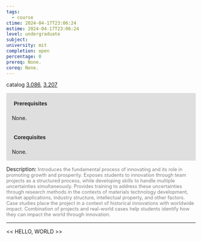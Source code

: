 ```yaml
---
tags:
  - course
ctime: 2024-04-17T23:06:24
mstime: 2024-04-17T23:06:24
level: undergraduate
subject: 
university: mit
completion: open
percentage: 0
prereq: None.
coreq: None.
---
```


catalog [3.086](http://student.mit.edu/catalog/m3a.html#3.086), [3.207](http://student.mit.edu/catalog/m3a.html#3.207)

<span style="display: block; padding: 15px; background-color: rgb(100, 100, 100, 0.2);"><font id="m_prereq2937_0" style="display: block; font-family: Arial, sans-serif; font-weight: bold; padding: 5px">Prerequisites</font><br><span id="prereq2937_0">None.</span></span>
<span style="display: block; padding: 15px; background-color: rgb(100, 100, 100, 0.2);"><font id="m_coreq2937_0" style="display: block; font-family: Arial, sans-serif; font-weight: bold; padding: 5px">Corequisites</font><br><span id="coreq2937_0">None.</span></span>

<font style="">Description:</font>
<font style="color: grey; font-size: 0.8rem;">Introduces the fundamental process of innovating and its role in promoting growth and prosperity. Exposes students to innovation through team projects as a structured process, while developing skills to handle multiple uncertainties simultaneously. Provides training to address these uncertainties through research methods in the contexts of materials technology development, market applications, industry structure, intellectual property, and other factors. Case studies place the project in a context of historical innovations with worldwide impact. Combination of projects and real-world cases help students identify how they can impact the world through innovation.</font>



---

<< HELLO, WORLD >>
